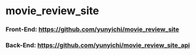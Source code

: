 # movie_review_site

### Front-End: https://github.com/yunyichi/movie_review_site
### Back-End: https://github.com/yunyichi/movie_review_site_api

